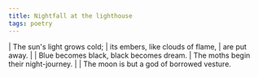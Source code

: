 ```yaml
---
title: Nightfall at the lighthouse
tags: poetry
---
```


| The sun's light grows cold;
| its embers, like clouds of flame,
| are put away.
|
| Blue becomes black, black becomes dream.
| The moths begin their night-journey.
|
| The moon is but a god of borrowed vesture.
